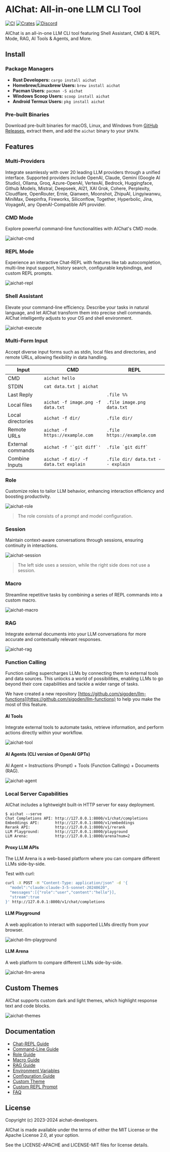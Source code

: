 # AIChat: All-in-one LLM CLI Tool

[![CI](https://github.com/sigoden/aichat/actions/workflows/ci.yaml/badge.svg)](https://github.com/sigoden/aichat/actions/workflows/ci.yaml)
[![Crates](https://img.shields.io/crates/v/aichat.svg)](https://crates.io/crates/aichat)
[![Discord](https://img.shields.io/discord/1226737085453701222?label=Discord)](https://discord.gg/mr3ZZUB9hG)

AIChat is an all-in-one LLM CLI tool featuring Shell Assistant, CMD & REPL Mode, RAG, AI Tools & Agents, and More. 

## Install

### Package Managers

- **Rust Developers:** `cargo install aichat`
- **Homebrew/Linuxbrew Users:** `brew install aichat`
- **Pacman Users**: `pacman -S aichat`
- **Windows Scoop Users:** `scoop install aichat`
- **Android Termux Users:** `pkg install aichat`

### Pre-built Binaries

Download pre-built binaries for macOS, Linux, and Windows from [GitHub Releases](https://github.com/sigoden/aichat/releases), extract them, and add the `aichat` binary to your `$PATH`.

## Features

### Multi-Providers

Integrate seamlessly with over 20 leading LLM providers through a unified interface. Supported providers include OpenAI, Claude, Gemini (Google AI Studio), Ollama, Groq, Azure-OpenAI, VertexAI, Bedrock, Huggingface, Github Models, Mistral, Deepseek, AI21, XAI Grok, Cohere, Perplexity, Cloudflare, OpenRouter, Ernie, Qianwen, Moonshot,  ZhipuAI, Lingyiwanwu, MiniMax, Deepinfra, Fireworks, Siliconflow, Together, Hyperbolic, Jina, VoyageAI, any OpenAI-Compatible API provider.

### CMD Mode

Explore powerful command-line functionalities with AIChat's CMD mode.

![aichat-cmd](https://github.com/user-attachments/assets/6c58c549-1564-43cf-b772-e1c9fe91d19c)

### REPL Mode

Experience an interactive Chat-REPL with features like tab autocompletion, multi-line input support, history search, configurable keybindings, and custom REPL prompts.

![aichat-repl](https://github.com/user-attachments/assets/218fab08-cdae-4c3b-bcf8-39b6651f1362)

### Shell Assistant

Elevate your command-line efficiency. Describe your tasks in natural language, and let AIChat transform them into precise shell commands. AIChat intelligently adjusts to your OS and shell environment.

![aichat-execute](https://github.com/user-attachments/assets/0c77e901-0da2-4151-aefc-a2af96bbb004)

### Multi-Form Input

Accept diverse input forms such as stdin, local files and directories, and remote URLs, allowing flexibility in data handling.

| Input             | CMD                                  | REPL                             |
| ----------------- | ------------------------------------ | -------------------------------- |
| CMD               | `aichat hello`                       |                                  |
| STDIN             | `cat data.txt \| aichat`             |                                  |
| Last Reply        |                                      | `.file %%`                       |
| Local files       | `aichat -f image.png -f data.txt`    | `.file image.png data.txt`       |
| Local directories | `aichat -f dir/`                     | `.file dir/`                     |
| Remote URLs       | `aichat -f https://example.com`      | `.file https://example.com`      |
| External commands | ```aichat -f '`git diff`'```         | ```.file `git diff` ```          |
| Combine Inputs    | `aichat -f dir/ -f data.txt explain` | `.file dir/ data.txt -- explain` |

### Role

Customize roles to tailor LLM behavior, enhancing interaction efficiency and boosting productivity.

![aichat-role](https://github.com/user-attachments/assets/023df6d2-409c-40bd-ac93-4174fd72f030)

> The role consists of a prompt and model configuration.

### Session

Maintain context-aware conversations through sessions, ensuring continuity in interactions.

![aichat-session](https://github.com/user-attachments/assets/56583566-0f43-435f-95b3-730ae55df031)

> The left side uses a session, while the right side does not use a session.

### Macro

Streamline repetitive tasks by combining a series of REPL commands into a custom macro.

![aichat-macro](https://github.com/user-attachments/assets/23c2a08f-5bd7-4bf3-817c-c484aa74a651)

### RAG

Integrate external documents into your LLM conversations for more accurate and contextually relevant responses.

![aichat-rag](https://github.com/user-attachments/assets/359f0cb8-ee37-432f-a89f-96a2ebab01f6)

### Function Calling

Function calling supercharges LLMs by connecting them to external tools and data sources. This unlocks a world of possibilities, enabling LLMs to go beyond their core capabilities and tackle a wider range of tasks.

We have created a new repository [https://github.com/sigoden/llm-functions](https://github.com/sigoden/llm-functions) to help you make the most of this feature.

#### AI Tools

Integrate external tools to automate tasks, retrieve information, and perform actions directly within your workflow.

![aichat-tool](https://github.com/user-attachments/assets/7459a111-7258-4ef0-a2dd-624d0f1b4f92)

#### AI Agents (CLI version of OpenAI GPTs)

AI Agent = Instructions (Prompt) + Tools (Function Callings) + Documents (RAG).

![aichat-agent](https://github.com/user-attachments/assets/0b7e687d-e642-4e8a-b1c1-d2d9b2da2b6b)

### Local Server Capabilities

AIChat includes a lightweight built-in HTTP server for easy deployment.

```
$ aichat --serve
Chat Completions API: http://127.0.0.1:8000/v1/chat/completions
Embeddings API:       http://127.0.0.1:8000/v1/embeddings
Rerank API:           http://127.0.0.1:8000/v1/rerank
LLM Playground:       http://127.0.0.1:8000/playground
LLM Arena:            http://127.0.0.1:8000/arena?num=2
```

#### Proxy LLM APIs

The LLM Arena is a web-based platform where you can compare different LLMs side-by-side. 

Test with curl:

```sh
curl -X POST -H "Content-Type: application/json" -d '{
  "model":"claude:claude-3-5-sonnet-20240620",
  "messages":[{"role":"user","content":"hello"}], 
  "stream":true
}' http://127.0.0.1:8000/v1/chat/completions
```

#### LLM Playground

A web application to interact with supported LLMs directly from your browser.

![aichat-llm-playground](https://github.com/user-attachments/assets/aab1e124-1274-4452-b703-ef15cda55439)

#### LLM Arena

A web platform to compare different LLMs side-by-side.

![aichat-llm-arena](https://github.com/user-attachments/assets/edabba53-a1ef-4817-9153-38542ffbfec6)

## Custom Themes

AIChat supports custom dark and light themes, which highlight response text and code blocks.

![aichat-themes](https://github.com/sigoden/aichat/assets/4012553/29fa8b79-031e-405d-9caa-70d24fa0acf8)

## Documentation

- [Chat-REPL Guide](https://github.com/sigoden/aichat/wiki/Chat-REPL-Guide)
- [Command-Line Guide](https://github.com/sigoden/aichat/wiki/Command-Line-Guide)
- [Role Guide](https://github.com/sigoden/aichat/wiki/Role-Guide)
- [Macro Guide](https://github.com/sigoden/aichat/wiki/Macro-Guide)
- [RAG Guide](https://github.com/sigoden/aichat/wiki/RAG-Guide)
- [Environment Variables](https://github.com/sigoden/aichat/wiki/Environment-Variables)
- [Configuration Guide](https://github.com/sigoden/aichat/wiki/Configuration-Guide)
- [Custom Theme](https://github.com/sigoden/aichat/wiki/Custom-Theme)
- [Custom REPL Prompt](https://github.com/sigoden/aichat/wiki/Custom-REPL-Prompt)
- [FAQ](https://github.com/sigoden/aichat/wiki/FAQ)

## License

Copyright (c) 2023-2024 aichat-developers.

AIChat is made available under the terms of either the MIT License or the Apache License 2.0, at your option.

See the LICENSE-APACHE and LICENSE-MIT files for license details.